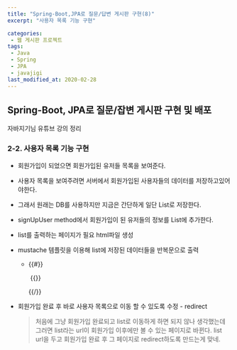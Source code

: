 ```yaml
---
title: "Spring-Boot,JPA로 질문/답변 게시판 구현(8)"
excerpt: "사용자 목록 기능 구현"

categories:
 - 웹 게시판 프로젝트
tags:
 - Java
 - Spring
 - JPA
 - javajigi
last_modified_at: 2020-02-28
---
```




## Spring-Boot, JPA로 질문/잡변 게시판 구현 및 배포

자바지기님 유튜브 강의 정리

### 2-2. 사용자 목록 기능 구현

* 회원가입이 되었으면 회원가입된 유저들 목록을 보여준다.

* 사용자 목록을 보여주려면 서버에서 회원가입된 사용자들의 데이터를 저장하고있어야한다.

* 그래서 원래는 DB를 사용하지만 지금은 간단하게 일단 List로 저장한다.

* signUpUser method에서 회원가입이 된 유저들의 정보를 List에 추가한다.

* list를 출력하는 페이지가 필요 html파일 생성

* mustache 템플릿을 이용해 list에 저장된 데이터들을 반복문으로 출력

  * {{#}}

    ​	{{}}

    {{/}}

* 회원가입 완료 후 바로 사용자 목록으로 이동 할 수 있도록 수정 - redirect

  > 처음에 그냥 회원가입 완료되고 list로 이동하게 하면 되지 않나 생각했는데 그러면 list라는 url이 회원가입 이후에만 볼 수 있는 페이지로 바뀐다. list url을 두고 회원가입 완료 후 그 페이지로 redirect하도록 만드는게 맞네. 